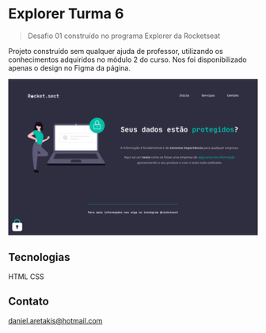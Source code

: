 # Explorer Turma 6

>Desafio 01 construído no programa Explorer da Rocketseat

Projeto construído sem qualquer ajuda de professor, utilizando os conhecimentos adquiridos no módulo 2 do curso. 
Nos foi disponibilizado apenas o design no Figma da página.

![preview](.github/Preview.png)

## Tecnologias
HTML
CSS

## Contato
daniel.aretakis@hotmail.com
